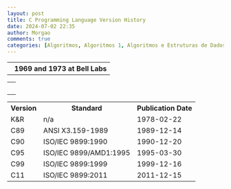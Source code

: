 ```yaml
---
layout: post
title: C Programming Language Version History
date: 2024-07-02 22:35
author: Morgao
comments: true
categories: [Algoritmos, Algoritmos 1, Algoritmos e Estruturas de Dados, beecrowd, Linguagem C, Programação]
---
```

<table class="defaultTable"><tbody>
<tr><th>&nbsp; 1969 and 1973 at Bell Labs</th></tr>
</tbody></table>
<table class="defaultTable"><tbody>
<tr><th>&nbsp;</th></tr>
</tbody></table>
<table class="defaultTable"><tbody>
<tr><th>Version</th>
<th>Standard</th>
<th>Publication Date</th>
</tr>
<tr>
<td>K&amp;R</td>
<td>n/a</td>
<td>1978-02-22</td>
</tr>
<tr>
<td>C89</td>
<td>ANSI X3.159-1989</td>
<td>1989-12-14</td>
</tr>
<tr>
<td>C90</td>
<td>ISO/IEC 9899:1990</td>
<td>1990-12-20</td>
</tr>
<tr>
<td>C95</td>
<td>ISO/IEC 9899/AMD1:1995</td>
<td>1995-03-30</td>
</tr>
<tr>
<td>C99</td>
<td>ISO/IEC 9899:1999</td>
<td>1999-12-16</td>
</tr>
<tr>
<td>C11</td>
<td>ISO/IEC 9899:2011</td>
<td>2011-12-15</td></tr>
</tbody></table>
<br />

